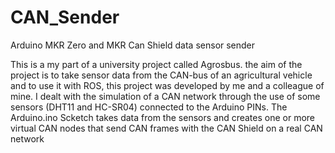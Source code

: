 # CAN_Sender
Arduino MKR Zero and MKR Can Shield data sensor sender

This is a my part of a university project called Agrosbus.
the aim of the project is to take sensor data from the CAN-bus of an agricultural vehicle and to use it with ROS, 
this project was developed by me and a colleague of mine. 
I dealt with the simulation of a CAN network through the use of some sensors (DHT11 and HC-SR04) connected to the Arduino PINs.
The Arduino.ino Scketch takes data from the sensors and creates one or more virtual CAN nodes that send CAN frames with the CAN Shield on a real CAN network
